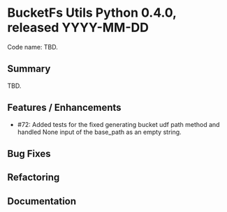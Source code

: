 # BucketFs Utils Python 0.4.0, released YYYY-MM-DD
Code name:  TBD.

## Summary
TBD.

## Features / Enhancements

 - #72: Added tests for the fixed generating bucket udf path method and handled None input of the base_path as an empty string.

## Bug Fixes

## Refactoring

## Documentation
